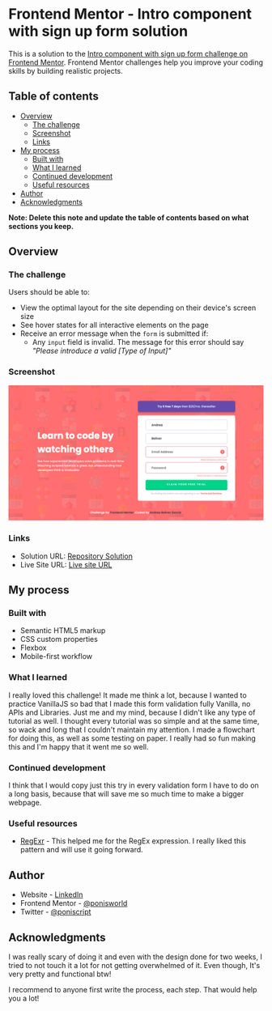 # Frontend Mentor - Intro component with sign up form solution

This is a solution to the [Intro component with sign up form challenge on Frontend Mentor](https://www.frontendmentor.io/challenges/intro-component-with-signup-form-5cf91bd49edda32581d28fd1). Frontend Mentor challenges help you improve your coding skills by building realistic projects. 

## Table of contents

- [Overview](#overview)
  - [The challenge](#the-challenge)
  - [Screenshot](#screenshot)
  - [Links](#links)
- [My process](#my-process)
  - [Built with](#built-with)
  - [What I learned](#what-i-learned)
  - [Continued development](#continued-development)
  - [Useful resources](#useful-resources)
- [Author](#author)
- [Acknowledgments](#acknowledgments)

**Note: Delete this note and update the table of contents based on what sections you keep.**

## Overview

### The challenge

Users should be able to:

- View the optimal layout for the site depending on their device's screen size
- See hover states for all interactive elements on the page
- Receive an error message when the `form` is submitted if:
  - Any `input` field is invalid. The message for this error should say *"Please introduce a valid [Type of Input]"*

### Screenshot

![](./screenshot.png)

### Links

- Solution URL: [Repository  Solution](https://github.com/ponisworld/intro_component_with_signup)
- Live Site URL: [Live site URL](https://ponisworld.github.io/intro_component_with_signup/)

## My process

### Built with

- Semantic HTML5 markup
- CSS custom properties
- Flexbox
- Mobile-first workflow

### What I learned

I really loved this challenge! It made me think a lot, because I wanted to practice VanillaJS so bad that I made this form validation fully Vanilla, no APIs and Libraries. Just me and my mind, because I didn't like any type of tutorial as well. I thought every tutorial was so simple and at the same time, so wack and long that I couldn't maintain my attention. I made a flowchart for doing this, as well as some testing on paper. I really had so fun making this and I'm happy that it went me so well. 

### Continued development

I think that I would copy just this try in every validation form I have to do on a long basis, because that will save me so much time to make a bigger webpage.

### Useful resources

- [RegExr](https://regexr.com/) - This helped me for the RegEx expression. I really liked this pattern and will use it going forward.

## Author

- Website - [LinkedIn](https://www.linkedin.com/in/andrea-bellver-garcia/)
- Frontend Mentor - [@ponisworld](https://www.frontendmentor.io/profile/ponisworld)
- Twitter - [@poniscript](https://www.twitter.com/poniscript)

## Acknowledgments

I was really scary of doing it and even with the design done for two weeks, I tried to not touch it a lot for not getting overwhelmed of it. Even though, It's very pretty and functional btw!

I recommend to anyone first write the process, each step. That would help you a lot!